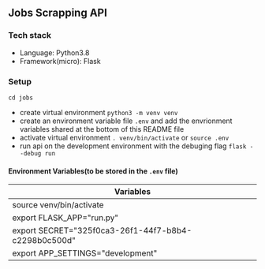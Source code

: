 ## Jobs Scrapping API

### Tech stack
- Language: Python3.8
- Framework(micro): Flask 

### Setup
`cd jobs`

- create virtual environment `python3 -m venv venv`
- create an environment variable file `.env` and add the envrionment variables shared at the bottom of this README file
- activate virtual environment `. venv/bin/activate` or `source .env`
- run api on the development environment with the debuging flag `flask --debug run`

#### Environment Variables(to be stored in the `.env` file)

| Variables                                                 |
| --------------------------------------------------------- |
| source venv/bin/activate                                  |
| export FLASK_APP="run.py"                                 |
| export SECRET="325f0ca3-26f1-44f7-b8b4-c2298b0c500d"      |
| export APP_SETTINGS="development"                         |


